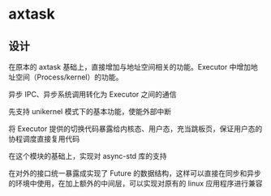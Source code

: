 # axtask

## 设计

在原本的 axtask 基础上，直接增加与地址空间相关的功能。Executor 中增加地址空间（Process/kernel）的功能。

异步 IPC、异步系统调用转化为 Executor 之间的通信

先支持 unikernel 模式下的基本功能，使能外部中断

将 Executor 提供的切换代码暴露给内核态、用户态，充当跳板页，保证用户态的协程调度直接复用代码

在这个模块的基础上，实现对 async-std 库的支持

在对外的接口统一暴露成实现了 Future 的数据结构，这样可以直接在同步和异步的环境中使用，在加上额外的中间层，可以实现对原有的 linux 应用程序进行兼容






